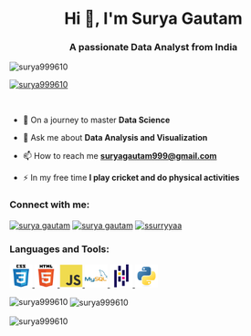 <h1 align="center">Hi 👋, I'm Surya Gautam</h1>
<h3 align="center">A passionate Data Analyst from India</h3>

<p align="left"> <img src="https://komarev.com/ghpvc/?username=surya999610&label=Profile%20views&color=0e75b6&style=flat" alt="surya999610" /> </p>

<p align="left"> <a href="https://github.com/ryo-ma/github-profile-trophy"><img src="https://github-profile-trophy.vercel.app/?username=surya999610" alt="surya999610" /></a> </p>

<p align="left"> <a href="https://twitter.com/" target="blank"><img src="https://img.shields.io/twitter/follow/?logo=twitter&style=for-the-badge" alt="" /></a> </p>

- 🌱 On a journey to master **Data Science**

- 💬 Ask me about **Data Analysis and Visualization**

- 📫 How to reach me **suryagautam999@gmail.com**

- ⚡ In my free time **I play cricket and do physical activities**

<h3 align="left">Connect with me:</h3>
<p align="left">
<a href="https://linkedin.com/in/surya gautam" target="blank"><img align="center" src="https://raw.githubusercontent.com/rahuldkjain/github-profile-readme-generator/master/src/images/icons/Social/linked-in-alt.svg" alt="surya gautam" height="30" width="40" /></a>
<a href="https://fb.com/surya gautam" target="blank"><img align="center" src="https://raw.githubusercontent.com/rahuldkjain/github-profile-readme-generator/master/src/images/icons/Social/facebook.svg" alt="surya gautam" height="30" width="40" /></a>
<a href="https://instagram.com/ssurryyaa" target="blank"><img align="center" src="https://raw.githubusercontent.com/rahuldkjain/github-profile-readme-generator/master/src/images/icons/Social/instagram.svg" alt="ssurryyaa" height="30" width="40" /></a>
</p>

<h3 align="left">Languages and Tools:</h3>
<p align="left"> <a href="https://www.w3schools.com/css/" target="_blank" rel="noreferrer"> <img src="https://raw.githubusercontent.com/devicons/devicon/master/icons/css3/css3-original-wordmark.svg" alt="css3" width="40" height="40"/> </a> <a href="https://www.w3.org/html/" target="_blank" rel="noreferrer"> <img src="https://raw.githubusercontent.com/devicons/devicon/master/icons/html5/html5-original-wordmark.svg" alt="html5" width="40" height="40"/> </a> <a href="https://developer.mozilla.org/en-US/docs/Web/JavaScript" target="_blank" rel="noreferrer"> <img src="https://raw.githubusercontent.com/devicons/devicon/master/icons/javascript/javascript-original.svg" alt="javascript" width="40" height="40"/> </a> <a href="https://www.mysql.com/" target="_blank" rel="noreferrer"> <img src="https://raw.githubusercontent.com/devicons/devicon/master/icons/mysql/mysql-original-wordmark.svg" alt="mysql" width="40" height="40"/> </a> <a href="https://pandas.pydata.org/" target="_blank" rel="noreferrer"> <img src="https://raw.githubusercontent.com/devicons/devicon/2ae2a900d2f041da66e950e4d48052658d850630/icons/pandas/pandas-original.svg" alt="pandas" width="40" height="40"/> </a> <a href="https://www.python.org" target="_blank" rel="noreferrer"> <img src="https://raw.githubusercontent.com/devicons/devicon/master/icons/python/python-original.svg" alt="python" width="40" height="40"/> </a> </p>

<p><img align="left" src="https://github-readme-stats.vercel.app/api/top-langs?username=surya999610&show_icons=true&locale=en&layout=compact" alt="surya999610" /></p>

<p>&nbsp;<img align="center" src="https://github-readme-stats.vercel.app/api?username=surya999610&show_icons=true&locale=en" alt="surya999610" /></p>

<p><img align="center" src="https://github-readme-streak-stats.herokuapp.com/?user=surya999610&" alt="surya999610" /></p>

